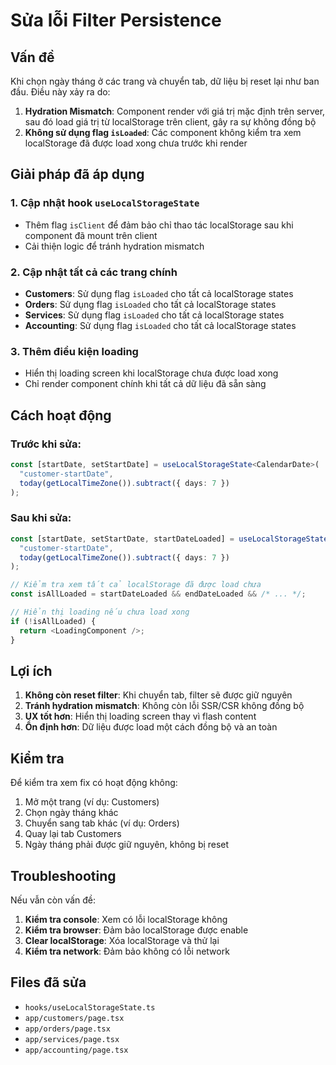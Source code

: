 # Sửa lỗi Filter Persistence

## Vấn đề
Khi chọn ngày tháng ở các trang và chuyển tab, dữ liệu bị reset lại như ban đầu. Điều này xảy ra do:

1. **Hydration Mismatch**: Component render với giá trị mặc định trên server, sau đó load giá trị từ localStorage trên client, gây ra sự không đồng bộ
2. **Không sử dụng flag `isLoaded`**: Các component không kiểm tra xem localStorage đã được load xong chưa trước khi render

## Giải pháp đã áp dụng

### 1. Cập nhật hook `useLocalStorageState`
- Thêm flag `isClient` để đảm bảo chỉ thao tác localStorage sau khi component đã mount trên client
- Cải thiện logic để tránh hydration mismatch

### 2. Cập nhật tất cả các trang chính
- **Customers**: Sử dụng flag `isLoaded` cho tất cả localStorage states
- **Orders**: Sử dụng flag `isLoaded` cho tất cả localStorage states  
- **Services**: Sử dụng flag `isLoaded` cho tất cả localStorage states
- **Accounting**: Sử dụng flag `isLoaded` cho tất cả localStorage states

### 3. Thêm điều kiện loading
- Hiển thị loading screen khi localStorage chưa được load xong
- Chỉ render component chính khi tất cả dữ liệu đã sẵn sàng

## Cách hoạt động

### Trước khi sửa:
```typescript
const [startDate, setStartDate] = useLocalStorageState<CalendarDate>(
  "customer-startDate",
  today(getLocalTimeZone()).subtract({ days: 7 })
);
```

### Sau khi sửa:
```typescript
const [startDate, setStartDate, startDateLoaded] = useLocalStorageState<CalendarDate>(
  "customer-startDate",
  today(getLocalTimeZone()).subtract({ days: 7 })
);

// Kiểm tra xem tất cả localStorage đã được load chưa
const isAllLoaded = startDateLoaded && endDateLoaded && /* ... */;

// Hiển thị loading nếu chưa load xong
if (!isAllLoaded) {
  return <LoadingComponent />;
}
```

## Lợi ích

1. **Không còn reset filter**: Khi chuyển tab, filter sẽ được giữ nguyên
2. **Tránh hydration mismatch**: Không còn lỗi SSR/CSR không đồng bộ
3. **UX tốt hơn**: Hiển thị loading screen thay vì flash content
4. **Ổn định hơn**: Dữ liệu được load một cách đồng bộ và an toàn

## Kiểm tra

Để kiểm tra xem fix có hoạt động không:

1. Mở một trang (ví dụ: Customers)
2. Chọn ngày tháng khác
3. Chuyển sang tab khác (ví dụ: Orders)
4. Quay lại tab Customers
5. Ngày tháng phải được giữ nguyên, không bị reset

## Troubleshooting

Nếu vẫn còn vấn đề:

1. **Kiểm tra console**: Xem có lỗi localStorage không
2. **Kiểm tra browser**: Đảm bảo localStorage được enable
3. **Clear localStorage**: Xóa localStorage và thử lại
4. **Kiểm tra network**: Đảm bảo không có lỗi network

## Files đã sửa

- `hooks/useLocalStorageState.ts`
- `app/customers/page.tsx`
- `app/orders/page.tsx`
- `app/services/page.tsx`
- `app/accounting/page.tsx`

